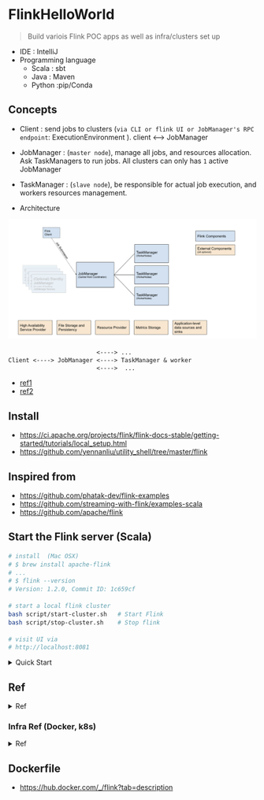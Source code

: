 # FlinkHelloWorld
> Build variois Flink POC apps as well as infra/clusters set up

- IDE : IntelliJ
- Programming language
	- Scala : sbt
	- Java : Maven
	- Python :pip/Conda

## Concepts
- Client : send jobs to clusters (`via CLI or flink UI or JobManager's RPC endpoint`: ExecutionEnvironment ). client <--> JobManager
- JobManager : (`master node`), manage all jobs, and resources allocation. Ask TaskManagers to run jobs. All clusters can only has `1` active JobManager
- TaskManager : (`slave node`), be responsible for actual job execution, and workers resources management. 

- Architecture
<p ><img src ="https://github.com/yennanliu/flinkhelloworld/blob/master/doc/flink_architecture.png"></p>

```
                         <----> ... 
Client <----> JobManager <----> TaskManager & worker
                         <---->  ...
```

- [ref1](https://ci.apache.org/projects/flink/flink-docs-release-1.12/deployment/#per-job-mode)
- [ref2](https://codingnote.cc/zh-hk/p/38108/)

## Install
- https://ci.apache.org/projects/flink/flink-docs-stable/getting-started/tutorials/local_setup.html
- https://github.com/yennanliu/utility_shell/tree/master/flink

## Inspired from 
- https://github.com/phatak-dev/flink-examples
- https://github.com/streaming-with-flink/examples-scala
- https://github.com/apache/flink

## Start the Flink server (Scala)

```bash
# install  (Mac OSX)
# $ brew install apache-flink
# ...
# $ flink --version
# Version: 1.2.0, Commit ID: 1c659cf

# start a local flink cluster
bash script/start-cluster.sh   # Start Flink
bash script/stop-cluster.sh    # Stop flink

# visit UI via 
# http://localhost:8081
```

<details>
<summary>Quick Start</summary>

### Run manually

```bash
# build
sbt assembly

# run the flink cluster (local)
bash script/start-cluster.sh 

# run batch apps
/usr/local/bin/flink run -c examples.WordCount -d target/scala-2.12/flinkhelloworld-assembly-1.0.jar

/usr/local/bin/flink run -c examples.WordCount2 -d target/scala-2.12/flinkhelloworld-assembly-1.0.jar

# JOB 1
# run stream apps
nc -lk 9999

/usr/local/bin/flink run -c dev.StreamFromSocketV1 -d target/scala-2.12/flinkhelloworld-assembly-1.0.jar

# JOB 2
# trigger kafka send event to topic = "raw_data" first
# https://github.com/yennanliu/KafkaSparkPoc/blob/main/kafka/src/main/scala/com/yen/Producer/producerV1.scala
/usr/local/bin/flink run -c dev.streamFromKafkaV1 -d target/scala-2.12/flinkhelloworld-assembly-1.0.jar
```

## Send the stream via CLI
```bash
# send to localhost:9000
nc -l 9000
```

## Quick start (Scala REPL)
```bash
bash script/start-scala-shell.sh local
```

## Quick start (docker)

```bash 
# V1
# https://ci.apache.org/projects/flink/flink-docs-stable/deployment/resource-providers/standalone/docker.html#enabling-python

FLINK_PROPERTIES="jobmanager.rpc.address: jobmanager"
docker network create flink-network

# TaskManager
docker run \
    -d \
    --rm \
    --name=jobmanager \
    --network flink-network \
    --publish 8081:8081 \
    --env FLINK_PROPERTIES="${FLINK_PROPERTIES}" \
    flink:1.12.0-scala_2.11 jobmanager

# TaskManager
docker run \
    -d \
    --rm \
    --name=taskmanager \
    --network flink-network \
    --env FLINK_PROPERTIES="${FLINK_PROPERTIES}" \
    flink:1.12.0-scala_2.11 taskmanager

# web UI : localhost:8080

# run some jobs

# batch
flink run examples/batch/ConnectedComponents.jar 
flink run examples/batch/EnumTriangles.jar 
flink run examples/batch/PageRank.jar 
flink run examples/batch/WebLogAnalysis.jar 
flink run examples/batch/DistCp.jar 
flink run examples/batch/KMeans.jar 
flink run examples/batch/TransitiveClosure.jar 
flink run examples/batch/WordCount.jar 
flink run examples/batch/ConnectedComponents.jar

# stream
flink run examples/streaming/WordCount.jar
flink run examples/streaming/SessionWindowing.jar
flink run examples/streaming/StateMachineExample.jar
flink run examples/streaming/Iteration.jar
flink run examples/streaming/SessionWindowing.jar
flink run examples/streaming/TopSpeedWindowing.jar
```

```bash
# V2
# pull the dokcer image
docker pull flink

# Method 1) run a JobManager (master)
docker run --name flink_jobmanager -d -t flink jobmanager
docker run -it flink bash
flink run examples/batch/WordCount.jar
flink run examples/batch/KMeans.jar 
flink run examples/streaming/SocketWindowWordCount.jar  --port 9000

# Method 2) run a TaskManager (worker). 
# Notice that workers need to register with the JobManager directly or via ZooKeeper so the master starts to send them tasks to execute.
docker run --name flink_taskmanager -d -t flink taskmanager

# Method 3) Running a cluster using Docker Compose
docker-compose up
```

```bash
# V3 
git clone https://github.com/yennanliu/flinkhelloworld.git
cd flinkhelloworld
docker-compose -f  docker-compose-dev.yml up --build -d

# should start a jobmanager, taskmanager
```

</details>

## Ref 

<details>
<summary>Ref</summary>

- Start Flink with SBT Scala
	- https://ci.apache.org/projects/flink/flink-docs-master/dev/project-configuration.html

- Flink Scala
	- https://ci.apache.org/projects/flink/flink-docs-release-1.10/dev/projectsetup/scala_api_quickstart.html

- Flink train
	- https://training.ververica.com/

- Flink example
	- https://ci.apache.org/projects/flink/flink-docs-release-1.10/getting-started/examples/
	- https://www.elastic.co/blog/building-real-time-dashboard-applications-with-apache-flink-elasticsearch-and-kibana?fbclid=IwAR0EzGMB-P_gazMyG2yG4GgmTjwxwz_aXE4vpbV51nY29e55jcMqezp_pvw

- Flink load json
	- https://flink.sojb.cn/dev/table/connect.html#json-format
	- https://flink-docs-cn.gitbook.io/project/05-ying-yong-kai-fa/04-table-api-and-sql/lian-jie-wai-bu-xi-tong
	- Example
		- https://gousios.gr/courses/bigdata/2017/assignment-streaming.html
		- https://gousios.org/courses/bigdata/2017/assignment-streaming-solutions.pdf

- json4s intro	
	- https://www.cnblogs.com/yyy-blog/p/11819302.html
	- https://blog.csdn.net/leehbing/article/details/74391308
	- https://code5.cn/so/scala/1794442

- Import Scala into an IDE
	- https://ci.apache.org/projects/flink/flink-docs-stable/flinkDev/ide_setup.html

</details>

### Infra Ref (Docker, k8s)

<details>
<summary>Ref</summary>

- Flink with docker
	- https://flink.apache.org/news/2020/08/20/flink-docker.html
	- https://ci.apache.org/projects/flink/flink-docs-stable/ops/deployment/docker.html

- Flink with K8S
	- https://ci.apache.org/projects/flink/flink-docs-stable/ops/deployment/kubernetes.html

- Flink sink data to hadoop/Avro/Parquet/ORC...
	- https://ci.apache.org/projects/flink/flink-docs-stable/dev/connectors/streamfile_sink.html#bulk-encoded-formats

</details>

## Dockerfile
- https://hub.docker.com/_/flink?tab=description
